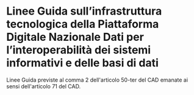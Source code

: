 # Linee Guida sull’infrastruttura tecnologica della Piattaforma Digitale Nazionale Dati per l’interoperabilità dei sistemi informativi e delle basi di dati 

Linee Guida previste al comma 2 dell'articolo 50-ter del CAD emanate ai sensi dell'articolo 71 del CAD.
